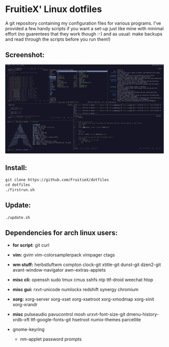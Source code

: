 FruitieX' Linux dotfiles
========================
A git repository containing my configuration files for various programs. I've
provided a few handy scripts if you want a set-up just like mine with minimal
effort (no guarentees that they work though :-) and as usual: make backups and
read through the scripts before you run them!)

Screenshot:
-----------
![Screenshot](/screenshot.png "Screenshot of config in action")

Install:
--------

	git clone https://github.com/FruitieX/dotfiles
	cd dotfiles
	./firstrun.sh

Update:
-------

	./update.sh

Dependencies for arch linux users:
----------------------------------
* **for script**:
	git curl

* **vim:**
	gvim vim-colorsamplerpack vimpager ctags

* **wm stuff:**
	herbstluftwm compton clock-git xtitle-git dunst-git dzen2-git avant-window-navigator awn-extras-applets

* **misc cli:**
	openssh sudo tmux cmus sshfs ntp ttf-droid weechat htop

* **misc gui:**
	rxvt-unicode numlockx redshift synergy chromium

* **xorg:**
	xorg-server xorg-xset xorg-xsetroot xorg-xmodmap xorg-xinit xorg-xrandr

* **misc**
	pulseaudio pavucontrol mosh urxvt-font-size-git dmenu-history-xrdb-xft ttf-google-fonts-git hsetroot numix-themes parcellite

* gnome-keyring
    * nm-applet password prompts
